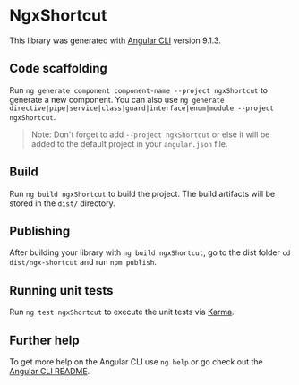 # NgxShortcut

This library was generated with [Angular CLI](https://github.com/angular/angular-cli) version 9.1.3.

## Code scaffolding

Run `ng generate component component-name --project ngxShortcut` to generate a new component. You can also use `ng generate directive|pipe|service|class|guard|interface|enum|module --project ngxShortcut`.
> Note: Don't forget to add `--project ngxShortcut` or else it will be added to the default project in your `angular.json` file. 

## Build

Run `ng build ngxShortcut` to build the project. The build artifacts will be stored in the `dist/` directory.

## Publishing

After building your library with `ng build ngxShortcut`, go to the dist folder `cd dist/ngx-shortcut` and run `npm publish`.

## Running unit tests

Run `ng test ngxShortcut` to execute the unit tests via [Karma](https://karma-runner.github.io).

## Further help

To get more help on the Angular CLI use `ng help` or go check out the [Angular CLI README](https://github.com/angular/angular-cli/blob/master/README.md).
